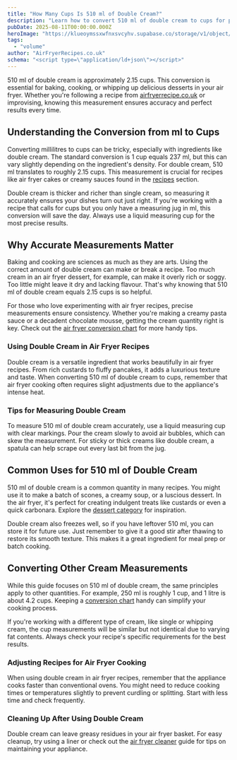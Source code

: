 ```yaml
---
title: "How Many Cups Is 510 ml of Double Cream?"
description: "Learn how to convert 510 ml of double cream to cups for perfect baking and cooking every time. Get precise measurements and tips for air fryer recipes."
pubDate: 2025-08-11T00:00:00.000Z
heroImage: "https://klueoymssxwfnxsvcyhv.supabase.co/storage/v1/object/public/md/how-many-cups-is-510-ml-of-double-cream-01586751.webp"
tags:
  - "volume"
author: "AirFryerRecipes.co.uk"
schema: "<script type=\"application/ld+json\"></script>"
---
```


<p>510 ml of double cream is approximately 2.15 cups. This conversion is essential for baking, cooking, or whipping up delicious desserts in your air fryer. Whether you're following a recipe from <a href=https://www.airfryerrecipe.co.uk>airfryerrecipe.co.uk</a> or improvising, knowing this measurement ensures accuracy and perfect results every time.</p>

<h2>Understanding the Conversion from ml to Cups</h2>
<p>Converting millilitres to cups can be tricky, especially with ingredients like double cream. The standard conversion is 1 cup equals 237 ml, but this can vary slightly depending on the ingredient's density. For double cream, 510 ml translates to roughly 2.15 cups. This measurement is crucial for recipes like air fryer cakes or creamy sauces found in the <a href=https://www.airfryerrecipe.co.uk/recipes>recipes</a> section.</p>
<p>Double cream is thicker and richer than single cream, so measuring it accurately ensures your dishes turn out just right. If you're working with a recipe that calls for cups but you only have a measuring jug in ml, this conversion will save the day. Always use a liquid measuring cup for the most precise results.</p>

<h2>Why Accurate Measurements Matter</h2>
<p>Baking and cooking are sciences as much as they are arts. Using the correct amount of double cream can make or break a recipe. Too much cream in an air fryer dessert, for example, can make it overly rich or soggy. Too little might leave it dry and lacking flavour. That's why knowing that 510 ml of double cream equals 2.15 cups is so helpful.</p>
<p>For those who love experimenting with air fryer recipes, precise measurements ensure consistency. Whether you're making a creamy pasta sauce or a decadent chocolate mousse, getting the cream quantity right is key. Check out the <a href=https://www.airfryerrecipe.co.uk/air-fryer-conversion-chart>air fryer conversion chart</a> for more handy tips.</p>

<h3>Using Double Cream in Air Fryer Recipes</h3>
<p>Double cream is a versatile ingredient that works beautifully in air fryer recipes. From rich custards to fluffy pancakes, it adds a luxurious texture and taste. When converting 510 ml of double cream to cups, remember that air fryer cooking often requires slight adjustments due to the appliance's intense heat.</p>

<h3>Tips for Measuring Double Cream</h3>
<p>To measure 510 ml of double cream accurately, use a liquid measuring cup with clear markings. Pour the cream slowly to avoid air bubbles, which can skew the measurement. For sticky or thick creams like double cream, a spatula can help scrape out every last bit from the jug.</p>

<h2>Common Uses for 510 ml of Double Cream</h2>
<p>510 ml of double cream is a common quantity in many recipes. You might use it to make a batch of scones, a creamy soup, or a luscious dessert. In the air fryer, it's perfect for creating indulgent treats like custards or even a quick carbonara. Explore the <a href=https://www.airfryerrecipe.co.uk/recipe-category/dessert>dessert category</a> for inspiration.</p>
<p>Double cream also freezes well, so if you have leftover 510 ml, you can store it for future use. Just remember to give it a good stir after thawing to restore its smooth texture. This makes it a great ingredient for meal prep or batch cooking.</p>

<h2>Converting Other Cream Measurements</h2>
<p>While this guide focuses on 510 ml of double cream, the same principles apply to other quantities. For example, 250 ml is roughly 1 cup, and 1 litre is about 4.2 cups. Keeping a <a href=https://www.airfryerrecipe.co.uk/air-fryer-conversion-chart>conversion chart</a> handy can simplify your cooking process.</p>
<p>If you're working with a different type of cream, like single or whipping cream, the cup measurements will be similar but not identical due to varying fat contents. Always check your recipe's specific requirements for the best results.</p>

<h3>Adjusting Recipes for Air Fryer Cooking</h3>
<p>When using double cream in air fryer recipes, remember that the appliance cooks faster than conventional ovens. You might need to reduce cooking times or temperatures slightly to prevent curdling or splitting. Start with less time and check frequently.</p>

<h3>Cleaning Up After Using Double Cream</h3>
<p>Double cream can leave greasy residues in your air fryer basket. For easy cleanup, try using a liner or check out the <a href=https://www.airfryerrecipe.co.uk/air-fryer-cleaner>air fryer cleaner</a> guide for tips on maintaining your appliance.</p>